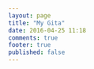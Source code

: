 ```yaml
---
layout: page
title: "My Gita"
date: 2016-04-25 11:18
comments: true
footer: true
published: false
---
```

